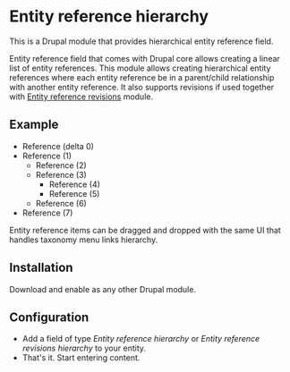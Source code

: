 # Entity reference hierarchy
This is a Drupal module that provides hierarchical entity reference field.

Entity reference field that comes with Drupal core allows creating a linear
list of entity references. This module allows creating hierarchical entity
references where each entity reference be in a parent/child relationship
with another entity reference. It also supports revisions if used together
with [Entity reference revisions](https://www.drupal.org/project/entity_reference_revisions) module.

## Example

- Reference (delta 0)
- Reference (1)
  - Reference (2)
  - Reference (3)
    - Reference (4)
    - Reference (5)
  - Reference (6)
- Reference (7)

Entity reference items can be dragged and dropped with the same UI that
handles taxonomy menu links hierarchy.

## Installation
Download and enable as any other Drupal module.

## Configuration
- Add a field of type *Entity reference hierarchy* or *Entity reference revisions hierarchy* to your entity.
- That's it. Start entering content.
